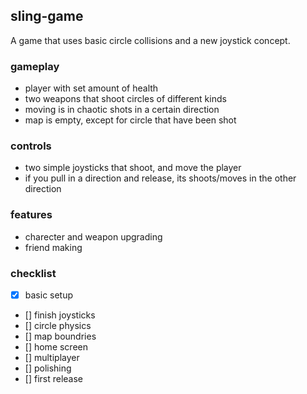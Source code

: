 ## sling-game
A game that uses basic circle collisions and a new joystick concept.

### gameplay 
- player with set amount of health
- two weapons that shoot circles of different kinds
- moving is in chaotic shots in a certain direction
- map is empty, except for circle that have been shot

### controls
- two simple joysticks that shoot, and move the player
- if you pull in a direction and release, its shoots/moves in the other direction

### features
- charecter and weapon upgrading
- friend making

### checklist
- [x] basic setup
- [] finish joysticks
- [] circle physics
- [] map boundries
- [] home screen
- [] multiplayer
- [] polishing
- [] first release
